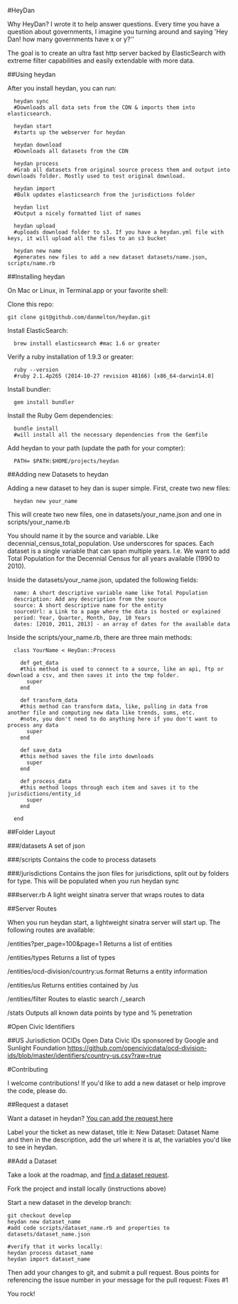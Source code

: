 #HeyDan

Why HeyDan? I wrote it to help answer questions. Every time you have a question about governments, I imagine you turning around and saying 'Hey Dan! how many governments have x or y?''

The goal is to create an ultra fast http server backed by ElasticSearch with extreme filter capabilities and easily extendable with more data. 

##Using heydan

After you install heydan, you can run:

      heydan sync 
      #Downloads all data sets from the CDN & imports them into elasticsearch. 

      heydan start
      #starts up the webserver for heydan

      heydan download
      #Downloads all datasets from the CDN

      heydan process
      #Grab all datasets from original source process them and output into downloads folder. Mostly used to test original download.

      heydan import
      #Bulk updates elasticsearch from the jurisdictions folder

      heydan list
      #Output a nicely formatted list of names

      heydan upload
      #uploads download folder to s3. If you have a heydan.yml file with keys, it will upload all the files to an s3 bucket 

      heydan new name
      #generates new files to add a new dataset datasets/name.json, scripts/name.rb 
      
##Installing heydan

On Mac or Linux, in Terminal.app or your favorite shell:

Clone this repo:

    git clone git@github.com/danmelton/heydan.git

Install ElasticSearch:

      brew install elasticsearch #mac 1.6 or greater

Verify a ruby installation of 1.9.3 or greater:

      ruby --version      
      #ruby 2.1.4p265 (2014-10-27 revision 48166) [x86_64-darwin14.0]

Install bundler:

      gem install bundler

Install the Ruby Gem dependencies:

      bundle install
      #will install all the necessary dependencies from the Gemfile

Add heydan to your path (update the path for your compter):

      PATH= $PATH:$HOME/projects/heydan

##Adding new Datasets to heydan

Adding a new dataset to hey dan is super simple. First, create two new files:

      heydan new your_name

This will create two new files, one in datasets/your_name.json and one in scripts/your_name.rb

You should name it by the source and variable. Like decennial_census_total_population. Use underscores for spaces. Each dataset is a single variable that can span multiple years. I.e. We want to add Total Population for the Decennial Census for all years available (1990 to 2010).

Inside the datasets/your_name.json, updated the following fields:

      name: A short descriptive variable name like Total Population
      description: Add any description from the source
      source: A short descriptive name for the entity 
      sourceUrl: a Link to a page where the data is hosted or explained
      period: Year, Quarter, Month, Day, 10 Years
      dates: [2010, 2011, 2013] - an array of dates for the available data

Inside the scripts/your_name.rb, there are three main methods:

      class YourName < HeyDan::Process

        def get_data
        #this method is used to connect to a source, like an api, ftp or download a csv, and then saves it into the tmp folder.
          super
        end

        def transform_data
        #this method can transform data, like, pulling in data from another file and computing new data like trends, sums, etc. 
        #note, you don't need to do anything here if you don't want to process any data
          super
        end

        def save_data
        #this method saves the file into downloads
          super
        end

        def process_data
        #this method loops through each item and saves it to the jurisdictions/entity_id 
          super
        end

      end

##Folder Layout

###/datasets
A set of json

###/scripts
Contains the code to process datasets

###/jurisdictions
Contains the json files for jurisdictions, split out by folders for type. This will be populated when you run heydan sync

###server.rb
A light weight sinatra server that wraps routes to data

##Server Routes

When you run heydan start, a lightweight sinatra server will start up. The following routes are available:

/entities?per_page=100&page=1
Returns a list of entities

/entities/types
Returns a list of types

/entities/ocd-division/country:us.format
Returns a entity information

/entities/us
Returns entities contained by /us

/entities/filter 
Routes to elastic search /_search

/stats
Outputs all known data points by type and % penetration

#Open Civic Identifiers

##US
Jurisdiction OCIDs
Open Data Civic IDs sponsored by Google and Sunlight Foundation
https://github.com/opencivicdata/ocd-division-ids/blob/master/identifiers/country-us.csv?raw=true

#Contributing

I welcome contributions! If you'd like to add a new dataset or help improve the code, please do. 

##Request a dataset

Want a dataset in heydan? [You can add the request here](https://github.com/danmelton/heydan/labels/new%20dataset)

Label your the ticket as new dataset, title it: New Dataset: Dataset Name
and then in the description, add the url where it is at, the variables you'd like to see in heydan.

##Add a Dataset

Take a look at the roadmap, and [find a dataset request](https://github.com/danmelton/heydan/labels/new%20dataset).

Fork the project and install locally (instructions above)

Start a new dataset in the develop branch:

    git checkout develop
    heydan new dataset_name
    #add code scripts/dataset_name.rb and properties to datasets/dataset_name.json

    #verify that it works locally:
    heydan process dataset_name
    heydan import dataset_name

Then add your changes to git, and submit a pull request. Bous points for referencing the issue number in your message for the pull request: Fixes #1 

You rock!

